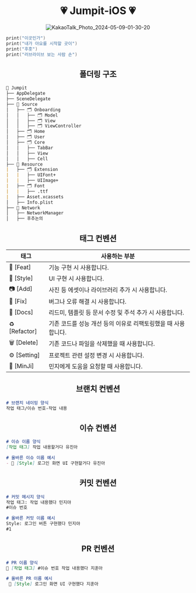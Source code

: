 
<div align="center">

# 💗 Jumpit-iOS 💗

![KakaoTalk_Photo_2024-05-09-01-30-20](https://github.com/NOW-SOPT-APP8-JUMPIT/Jumpit-iOS/assets/80394340/e7d8fc37-ac3e-4991-ac8f-323505282c52)

</div>

```swift
print("이곳인가")
print("내가 아요를 시작할 곳이")
print("후훗")
print("러브라이브 보는 사람 손")

```

<div align="center">

## 폴더링 구조

</div>

```markdown
📁 Jumpit
├── AppDelegate
├── SceneDelegate
├── 📁 Source
│   ├── 🗂️ Onboarding
│   │   ├── 🗂️ Model
│   │   ├── 🗂️ View
│   │   ├── 🗂️ ViewController
│   ├── 🗂️ Home
│   ├── 🗂️ User
│   ├── 🗂️ Core
│   │   ├── TabBar
│   │   ├── View
│   │   ├── Cell
├── 📁 Resource
|   ├── 🗂️ Extension
|   |   ├── UIFont+
|   |   ├── UIImage+
|   ├── 🗂️ Font
|   |   ├── .ttf
|   ├── Asset.xcassets
│   ├── Info.plist
├── 📁 Network
│   ├── NetworkManager
│   ├── 후추논의

```

<div align="center">

## 태그 컨벤션

| 태그 | 사용하는 부분 |
| --- | --- |
| 🧃 [Feat] | 기능 구현 시 사용합니다. |
| 🍎 [Style] | UI 구현 시 사용합니다. |
| 📷 [Add] | 사진 등 에셋이나 라이브러리 추가 시 사용합니다. |
| 🔧 [Fix] | 버그나 오류 해결 시 사용합니다. |
| 📃 [Docs] | 리드미, 템플릿 등 문서 수정 및 주석 추가 시 사용합니다. |
| ♻️ [Refactor] | 기존 코드를 성능 개선 등의 이유로 리팩토링했을 때 사용합니다. |
| 🗑️ [Delete] | 기존 코드나 파일을 삭제했을 때 사용합니다. |
| ⚙️ [Setting] | 프로젝트 관련 설정 변경 시 사용합니다. |
| 👼 [MinJi] | 민지에게 도움을 요청할 때 사용합니다. |

## 브랜치 컨벤션

</div>

```markdown
# 브랜치 네이밍 양식
작업 태그/이슈 번호-작업 내용

```

<div align="center">

## 이슈 컨벤션

</div>

```markdown
# 이슈 이름 양식
[작업 태그] 작업 내용할거다 유진아

# 올바른 이슈 이름 예시
- 🍎 [Style] 로그인 화면 UI 구현할거다 유진아

```
<div align="center">

## 커밋 컨벤션

</div>

```markdown
# 커밋 메시지 양식
작업 태그: 작업 내용했다 민지야
#이슈 번호

# 올바른 커밋 이름 예시
Style: 로그인 버튼 구현했다 민지야
#1

```

<div align="center">

## PR 컨벤션

</div>

```markdown
# PR 이름 양식
🍎 [작업 태그] #이슈 번호 작업 내용했다 지훈아

# 올바른 PR 이름 예시
 🍎 [Style] 로그인 화면 UI 구현했다 지훈아

```

</div>
